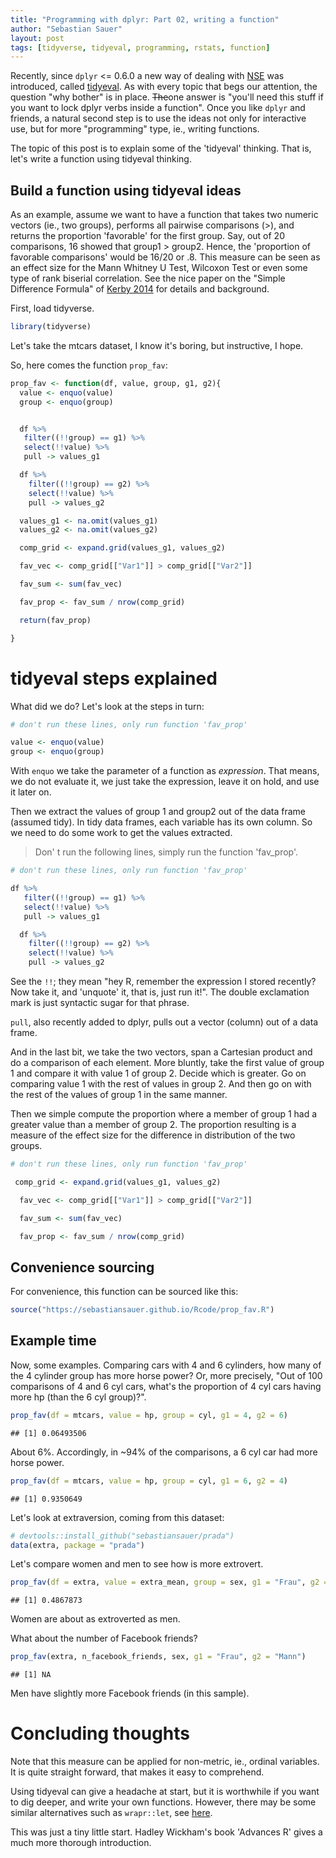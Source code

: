 ```yaml
---
title: "Programming with dplyr: Part 02, writing a function"
author: "Sebastian Sauer"
layout: post
tags: [tidyverse, tidyeval, programming, rstats, function]
---
```





Recently, since `dplyr` <= 0.6.0 a new way of dealing with [NSE](http://adv-r.had.co.nz/Computing-on-the-language.html) was introduced, called [tidyeval](https://cran.r-project.org/web/packages/rlang/vignettes/tidy-evaluation.html). As with every topic that begs our attention, the question "why bother" is in place. ~~The~~one answer is "you'll need this stuff if you want to lock dplyr verbs inside a function". Once you like `dplyr` and friends, a natural second step is to use the ideas not only for interactive use, but for more "programming" type, ie., writing functions.

The topic of this post is to explain some of the 'tidyeval' thinking. That is, let's write a function using tidyeval thinking.

## Build a function using tidyeval ideas

As an example, assume we want to have a function that takes two numeric vectors (ie., two groups), performs all pairwise comparisons (>), and returns the proportion 'favorable' for the first group. Say, out of 20 comparisons, 16 showed that group1 > group2. Hence, the 'proportion of favorable comparisons' would be 16/20 or .8. This measure can be seen as an effect size for the Mann Whitney U Test, Wilcoxon Test or even some type of rank biserial correlation. See the nice paper on the "Simple Difference Formula" of [Kerby 2014](https://www.google.de/url?sa=t&rct=j&q=&esrc=s&source=web&cd=1&ved=0ahUKEwjbn4LN7vTUAhXMblAKHUP8Ca8QFggnMAA&url=http%3A%2F%2Fjournals.sagepub.com%2Fdoi%2Fpdf%2F10.2466%2F11.IT.3.1&usg=AFQjCNG4Pm-o5KhfYitW2mGF2PUa8M84KA&cad=rja) for details and background.


First, load tidyverse.


```r
library(tidyverse)
```


Let's take the mtcars dataset, I know it's boring, but instructive, I hope.


So, here comes the function `prop_fav`:


```r
prop_fav <- function(df, value, group, g1, g2){
  value <- enquo(value)
  group <- enquo(group)


  df %>%
   filter((!!group) == g1) %>%
   select(!!value) %>%
   pull -> values_g1

  df %>%
    filter((!!group) == g2) %>%
    select(!!value) %>%
    pull -> values_g2

  values_g1 <- na.omit(values_g1)
  values_g2 <- na.omit(values_g2)

  comp_grid <- expand.grid(values_g1, values_g2)

  fav_vec <- comp_grid[["Var1"]] > comp_grid[["Var2"]]

  fav_sum <- sum(fav_vec)

  fav_prop <- fav_sum / nrow(comp_grid)

  return(fav_prop)

}
```


# tidyeval steps explained


What did we do? Let's look at the steps in turn:


```r
# don't run these lines, only run function 'fav_prop'

value <- enquo(value)
group <- enquo(group)
```

With `enquo` we take the parameter of a function as *expression*. That means, we do not evaluate it, we just take the expression, leave it on hold, and use it later on.

Then we extract the values of group 1 and group2 out of the data frame (assumed tidy). In tidy data frames, each variable has its own column. So we need to do some work to get the values extracted.

>   Don' t run the following lines, simply run the function 'fav_prop'.


```r
# don't run these lines, only run function 'fav_prop'

df %>%
   filter((!!group) == g1) %>%
   select(!!value) %>%
   pull -> values_g1

  df %>%
    filter((!!group) == g2) %>%
    select(!!value) %>%
    pull -> values_g2
```

See the `!!`; they mean "hey R, remember the expression I stored recently? Now take it, and 'unquote' it, that is, just run it!". The double exclamation mark is just syntactic sugar for that phrase.

`pull`, also recently added to dplyr, pulls out a vector (column) out of a data frame.

And in the last bit, we take the two vectors, span a Cartesian product and do a comparison of each element. More bluntly, take the first value of group 1 and compare it with value 1 of group 2. Decide which is greater. Go on comparing value 1 with the rest of values in group 2. And then go on with the rest of the values of group 1 in the same manner.

Then we simple compute the proportion where a member of group 1 had a greater value than a member of group 2. The proportion resulting is a measure of the effect size for the difference in distribution of the two groups.


```r
# don't run these lines, only run function 'fav_prop'

 comp_grid <- expand.grid(values_g1, values_g2)

  fav_vec <- comp_grid[["Var1"]] > comp_grid[["Var2"]]

  fav_sum <- sum(fav_vec)

  fav_prop <- fav_sum / nrow(comp_grid)
```


## Convenience sourcing

For convenience, this function can be sourced like this:


```r
source("https://sebastiansauer.github.io/Rcode/prop_fav.R")
```

## Example time

Now, some examples. Comparing cars with 4 and 6 cylinders, how many of the 4 cylinder group has more horse power? Or, more precisely, "Out of 100 comparisons of 4 and 6 cyl cars, what's the proportion of 4 cyl cars having more hp (than the 6 cyl group)?".


```r
prop_fav(df = mtcars, value = hp, group = cyl, g1 = 4, g2 = 6)
```

```
## [1] 0.06493506
```

About 6%. Accordingly, in ~94% of the comparisons, a 6 cyl car had more horse power.


```r
prop_fav(df = mtcars, value = hp, group = cyl, g1 = 6, g2 = 4)
```

```
## [1] 0.9350649
```


Let's look at extraversion, coming from this dataset:


```r
# devtools::install_github("sebastiansauer/prada")
data(extra, package = "prada")
```

Let's compare women and men to see how is more extrovert.


```r
prop_fav(df = extra, value = extra_mean, group = sex, g1 = "Frau", g2 = "Mann")
```

```
## [1] 0.4867873
```

Women are about as extroverted as men.


What about the number of Facebook friends?


```r
prop_fav(extra, n_facebook_friends, sex, g1 = "Frau", g2 = "Mann")
```

```
## [1] NA
```

Men have slightly more Facebook friends (in this sample).


# Concluding thoughts
Note that this measure can be applied for non-metric, ie., ordinal variables. It is quite straight forward, that makes it easy to comprehend.

Using tidyeval can give a headache at start, but it is worthwhile if you want to dig deeper, and write your own functions. However, there may be some similar alternatives such as `wrapr::let`, see [here](http://www.win-vector.com/blog/2017/05/why-to-use-wraprlet/).

This was just a tiny little start. Hadley Wickham's book 'Advances R' gives a much more thorough introduction.

